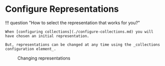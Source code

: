# Configure Representations

!!! question "How to select the representation that works for you?"

	When [configuring collections](./configure-collections.md) you will have chosen an initial representation.

	But, representations can be changed at any time using the _collections configuration element_.


<figure markdown>
<figcaption>Changing representations</figcaption>
<sl-animated-image src="../images/changeRepresentations.gif" alt="Change representations">
</figure>





<link rel="stylesheet" href="https://cdn.jsdelivr.net/npm/@shoelace-style/shoelace@2.0.0/dist/themes/light.css" />
<script type="module" src="https://cdn.jsdelivr.net/npm/@shoelace-style/shoelace@2.0.0/dist/shoelace.js"></script>
